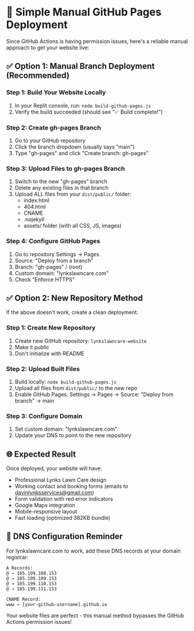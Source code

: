 # 🚀 Simple Manual GitHub Pages Deployment

Since GitHub Actions is having permission issues, here's a reliable manual approach to get your website live:

## ✅ Option 1: Manual Branch Deployment (Recommended)

### Step 1: Build Your Website Locally
1. In your Replit console, run: `node build-github-pages.js`
2. Verify the build succeeded (should see "✅ Build complete!")

### Step 2: Create gh-pages Branch
1. Go to your GitHub repository
2. Click the branch dropdown (usually says "main")
3. Type "gh-pages" and click "Create branch: gh-pages"

### Step 3: Upload Files to gh-pages Branch
1. Switch to the new "gh-pages" branch
2. Delete any existing files in that branch
3. Upload ALL files from your `dist/public/` folder:
   - index.html
   - 404.html
   - CNAME
   - .nojekyll
   - assets/ folder (with all CSS, JS, images)

### Step 4: Configure GitHub Pages
1. Go to repository Settings → Pages
2. Source: "Deploy from a branch"
3. Branch: "gh-pages" / (root)
4. Custom domain: "lynkslawncare.com"
5. Check "Enforce HTTPS"

## ✅ Option 2: New Repository Method

If the above doesn't work, create a clean deployment:

### Step 1: Create New Repository
1. Create new GitHub repository: `lynkslawncare-website`
2. Make it public
3. Don't initialize with README

### Step 2: Upload Built Files
1. Build locally: `node build-github-pages.js`
2. Upload all files from `dist/public/` to the new repo
3. Enable GitHub Pages: Settings → Pages → Source: "Deploy from branch" → main

### Step 3: Configure Domain
1. Set custom domain: "lynkslawncare.com"
2. Update your DNS to point to the new repository

## 🌐 Expected Result

Once deployed, your website will have:
- Professional Lynks Lawn Care design
- Working contact and booking forms (emails to davinlynksservices@gmail.com)
- Form validation with red error indicators
- Google Maps integration
- Mobile-responsive layout
- Fast loading (optimized 382KB bundle)

## 📧 DNS Configuration Reminder

For lynkslawncare.com to work, add these DNS records at your domain registrar:

```
A Records:
@ → 185.199.108.153
@ → 185.199.109.153
@ → 185.199.110.153
@ → 185.199.111.153

CNAME Record:
www → [your-github-username].github.io
```

Your website files are perfect - this manual method bypasses the GitHub Actions permission issues!